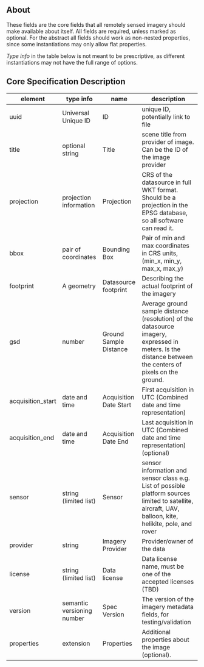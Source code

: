 ## About

These fields are the core fields that all remotely sensed imagery should make available about itself. All fields are required, 
unless marked as optional. For the abstract all fields should work as non-nested properties, since some instantiations may
only allow flat properties. 

*Type info* in the table below is not meant to be prescriptive, as different instantiations may not have the full range of options.

## Core Specification Description 

| element           | type info   | name                    | description                                                                                 | 
|-------------------|--------|-------------------------|---------------------------------------------------------------------------------------------| 
| uuid              | Universal Unique ID | ID                | unique ID, potentially link to file                                                                            | 
| title       | optional string | Title                   | scene title from provider of image. Can be the ID of the image provider                                                     |                                           |
| projection        | projection information | Projection              | CRS of the datasource in full WKT format. Should be a projection in the EPSG database, so all software can read it.                                                   | 
| bbox              | pair of coordinates  | Bounding Box            | Pair of min and max coordinates in CRS units, (min_x, min_y, max_x, max_y)                  | 
| footprint         | A geometry | Datasource footprint    | Describing the actual footprint of the imagery                                  | 
| gsd               | number | Ground Sample Distance | Average ground sample distance (resolution) of the datasource imagery, expressed in meters. Is the distance between the centers of pixels on the ground. | 
| acquisition_start | date and time | Acquisition Date Start  | First acquisition in UTC (Combined date and time representation)                    | 
| acquisition_end   | date and time | Acquisition Date End    | Last acquisition in UTC (Combined date and time representation) (optional)          | 
| sensor            | string (limited list) | Sensor                  | sensor information and sensor class e.g. List of possible platform sources limited to satellite, aircraft, UAV, balloon, kite, helikite, pole, and rover                                                         | 
| provider          | string | Imagery Provider        | Provider/owner of the data                                                                  |
| license           | string (limited list) | Data license            | Data license name, must be one of the accepted licenses (TBD)                                                            | 
| version        | semantic versioning number | Spec Version              | The version of the imagery metadata fields, for testing/validation  | 
| properties        | extension | Properties              | Additional properties about the image (optional).                                            | 

